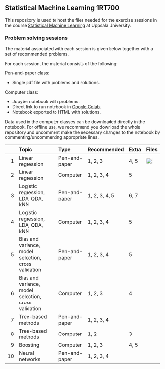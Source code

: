 ## Statistical Machine Learning 1RT700

This repository is used to host the files needed for the exercise sessions in the course [Statistical Machine Learning](http://www.it.uu.se/edu/course/homepage/sml) at Uppsala University.

### Problem solving sessions
The material associated with each session is given below together with a set of recommended problems.

For each session, the material consists of the following:

Pen-and-paper class:
* Single pdf file with problems and solutions.

Computer class:
* Jupyter notebook with problems.
* Direct link to run notebook in [Google Colab](https://colab.research.google.com/).
* Notebook exported to HTML with solutions.

Data used in the computer classes can be downloaded directly in the notebook.
For offline use, we recommend you download the whole repository and uncomment make the necessary changes to the notebook by commenting/uncommenting appropriate lines.

|    | Topic                                                | Type          | Recommended   | Extra | Files |
|---:|:-----------------------------------------------------|:--------------|:--------------|:------|:------|
| 1  | Linear regression                                    | Pen-and-paper | 1, 2, 3       | 4, 5  | <a href="https://github.com/uu-sml/course-sml-public/raw/master/SML-ex_session1.pdf"><img src="https://upload.wikimedia.org/wikipedia/commons/8/87/PDF_file_icon.svg" alt="PDF" title="Download pdf" width="20" /></a> |
| 2  | Linear regression                                    | Computer      | 1, 2, 3, 4    | 5     | <!--<a href="https://github.com/uu-sml/course-sml-public/raw/master/SML-ex_session2.ipynb"><img src="https://upload.wikimedia.org/wikipedia/commons/3/38/Jupyter_logo.svg" alt="Notebook" title="Download notebook" width="20" /></a> [![Open In Colab](https://colab.research.google.com/assets/colab-badge.svg)](https://colab.research.google.com/github/uu-sml/course-sml-public/blob/master/SML-ex_session2.ipynb) <a href="https://uu-sml.github.io/course-sml-public/solutions/SML-ex-sol_session2.html">Solutions</a> -->|
| 3  | Logistic regression, LDA, QDA, kNN                   | Pen-and-paper | 1, 2, 3, 4, 5 | 6, 7  | <!--<a href="https://github.com/uu-sml/course-sml-public/raw/master/SML-ex_session3.pdf"><img src="https://upload.wikimedia.org/wikipedia/commons/8/87/PDF_file_icon.svg" alt="PDF" title="Download pdf" width="20" /></a> --> |
| 4  | Logistic regression, LDA, QDA, kNN                   | Computer      | 1, 2, 3, 4    | 5     | <!--<a href="https://github.com/uu-sml/course-sml-public/raw/master/SML-ex_session4.ipynb"><img src="https://upload.wikimedia.org/wikipedia/commons/3/38/Jupyter_logo.svg" alt="Notebook" title="Download notebook" width="20" /></a> [![Open In Colab](https://colab.research.google.com/assets/colab-badge.svg)](https://colab.research.google.com/github/uu-sml/course-sml-public/blob/master/SML-ex_session4.ipynb) <a href="https://uu-sml.github.io/course-sml-public/solutions/SML-ex-sol_session4.html">Solutions</a>--> |
| 5  | Bias and variance, model selection, cross validation | Pen-and-paper | 1, 2, 3, 4    | 5     | <!--<a href="https://github.com/uu-sml/course-sml-public/raw/master/SML-ex_session5.pdf"><img src="https://upload.wikimedia.org/wikipedia/commons/8/87/PDF_file_icon.svg" alt="PDF" title="Download pdf" width="20" /></a>--> |
| 6  | Bias and variance, model selection, cross validation | Computer      | 1, 2, 3       | 4     | <!--<a href="https://github.com/uu-sml/course-sml-public/raw/master/SML-ex_session6.ipynb"><img src="https://upload.wikimedia.org/wikipedia/commons/3/38/Jupyter_logo.svg" alt="Notebook" title="Download notebook" width="20" /></a> [![Open In Colab](https://colab.research.google.com/assets/colab-badge.svg)](https://colab.research.google.com/github/uu-sml/course-sml-public/blob/master/SML-ex_session6.ipynb) <a href="https://uu-sml.github.io/course-sml-public/solutions/SML-ex-sol_session6.html">Solutions</a> -->|
| 7  | Tree-based methods                                   | Pen-and-paper | 1, 2, 3, 4    |       | <!--<a href="https://github.com/uu-sml/course-sml-public/raw/master/SML-ex_session7.pdf"><img src="https://upload.wikimedia.org/wikipedia/commons/8/87/PDF_file_icon.svg" alt="PDF" title="Download pdf" width="20" /></a>--> |
| 8  | Tree-based methods                                   | Computer      | 1, 2          | 3     | <!--<a href="https://github.com/uu-sml/course-sml-public/raw/master/SML-ex_session8.ipynb"><img src="https://upload.wikimedia.org/wikipedia/commons/3/38/Jupyter_logo.svg" alt="Notebook" title="Download notebook" width="20" /></a> [![Open In Colab](https://colab.research.google.com/assets/colab-badge.svg)](https://colab.research.google.com/github/uu-sml/course-sml-public/blob/master/SML-ex_session8.ipynb) <a href="https://uu-sml.github.io/course-sml-public/solutions/SML-ex-sol_session8.html">Solutions</a>--> |
| 9  | Boosting                                             | Computer      | 1, 2, 3       | 4, 5  | <!--<a href="https://github.com/uu-sml/course-sml-public/raw/master/SML-ex_session9.ipynb"><img src="https://upload.wikimedia.org/wikipedia/commons/3/38/Jupyter_logo.svg" alt="Notebook" title="Download notebook" width="20" /></a> [![Open In Colab](https://colab.research.google.com/assets/colab-badge.svg)](https://colab.research.google.com/github/uu-sml/course-sml-public/blob/master/SML-ex_session9.ipynb) <a href="https://uu-sml.github.io/course-sml-public/solutions/SML-ex-sol_session9.html">Solutions</a>--> |
| 10 | Neural networks                                      | Pen-and-paper | 1, 2, 3, 4    |       | <!--<a href="https://github.com/uu-sml/course-sml-public/raw/master/SML-ex_session10.pdf"><img src="https://upload.wikimedia.org/wikipedia/commons/8/87/PDF_file_icon.svg" alt="PDF" title="Download pdf" width="20" /></a> --> |
